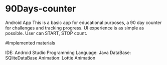 # 90Days-counter
Android App
This is a basic app for educational purposes, a 90 day counter for challenges and tracking progress.
UI experience is as simple as possible. User can START, STOP count.

#Implemented materials

IDE: Android Studio
Programming Language: Java
DataBase: SQliteDataBase
Animation: Lottie Animation
